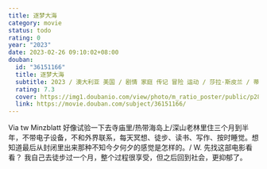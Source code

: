 ```yaml
---
title: 逐梦大海
category: movie
status: todo
rating: 0
year: "2023"
date: 2023-02-26 09:10:02+08:00
douban:
  id: "36151166"
  title: 逐梦大海
  subtitle: 2023 / 澳大利亚 美国 / 剧情 家庭 传记 冒险 运动 / 莎拉·斯皮兰 / 蒂根·克罗夫特 克利夫·柯蒂斯
  rating: 7.3
  cover: https://img1.doubanio.com/view/photo/m_ratio_poster/public/p2887987018.jpg
  link: https://movie.douban.com/subject/36151166/
---
```


Via tw Minzblatt 好像试验一下去寺庙里/热带海岛上/深山老林里住三个月到半年，不带电子设备，不和外界联系，每天冥想、徒步、读书、写作、按时睡觉。想知道最后从封闭里出来那种不知今夕何夕的感觉是怎样的。/ W. 先找这部电影看看？
我自己去徒步过一个月，整个过程很享受，但之后回到社会，更抑郁了。
